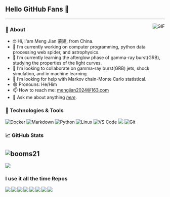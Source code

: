 <!--
**mengjian2024/mengjian2024** is a ✨ _special_ ✨ repository because its `README.md` (this file) appears on your GitHub profile.

Here are some ideas to get you started:

- 🔭 I’m currently working on ...
- 🌱 I’m currently learning ...
- 👯 I’m looking to collaborate on ...
- 🤔 I’m looking for help with ...
- 💬 Ask me about ...
- 📫 How to reach me: ...
- 😄 Pronouns: ...
- ⚡ Fun fact: ...

--> 
 ## Hello GitHub Fans 👋
 
 ---
<img align="right" alt="GIF" src="https://raw.githubusercontent.com/JoeyBling/JoeyBling/master/pic/pusheencode.gif" />

### 🚀 About 
- 🤓 Hi, I'am Meng Jian 蒙建, from China.
- 🔭 I’m currently working on computer programming, python data processing web spider, and astrophysics.
- 🌱 I’m currently learning the afterglow phase of gamma-ray burst(GRB), studying the properties of the light curves.
- 👯 I’m looking to collaborate on gamma-ray burst(GRB) jets, shock simulation, and in machine learning.
- 🤔 I’m looking for help with Markov chain-Monte Carlo statistical.
- 😄 Pronouns: He/Him
- 📫 How to reach me: <mengjian2024@163.com>
- 💬 Ask me about anything *[here](mengjian.github.io/)*.

### 🔧 Technologies & Tools
![Docker](https://img.shields.io/badge/-Docker-blue?style=flat-circle&logo=Docker)
![Markdown](https://img.shields.io/badge/-Markdown-black?style=flat-circle&logo=markdown)
![Python](https://img.shields.io/badge/-Python-yellow?style=flat-circle&logo=Python)
![Linux](https://img.shields.io/badge/-Linux-gray?style=flat-circle&logo=Linux)
![VS Code](https://img.shields.io/badge/-VSCode-blue?style=flat-circle&logo=VSCode)
![](https://img.shields.io/badge/-GitHub-black?style=flat-circle&logo=GitHub)
![Git](https://img.shields.io/badge/-Git-yellow?style=flat-circle&logo=git)

 ### 📈 GitHub Stats
![booms21](https://github-readme-stats.vercel.app/api?username=mengjian2024&show_icons=true&include_all_commits=true?count_private=true?include_all_commits=true&theme=vue)
---
<a href="https://github.com/mengjian2024">
  <img src="https://github-readme-stats.vercel.app/api/top-langs/?username=mengjian2024&theme=vue" />
</a>

### I use it all the time Repos
<a href="https://github.com/mengjian2024/threeML">
  <img align="left" src="https://github-readme-stats.vercel.app/api/pin/?username=mengjian2024&repo=threeML&title_color=fff&icon_color=f9f9f9&text_color=9f9f9f&bg_color=151515" />
</a>
<a href="https://github.com/mengjian2024/astromodels">
  <img align="left" src="https://github-readme-stats.vercel.app/api/pin/?username=mengjian2024&repo=astromodels&title_color=fff&icon_color=f9f9f9&text_color=9f9f9f&bg_color=151515" />
</a>
<a href="https://github.com/mengjian2024/popsynth">
  <img align="left" src="https://github-readme-stats.vercel.app/api/pin/?username=mengjian2024&repo=popsynth&title_color=fff&icon_color=f9f9f9&text_color=9f9f9f&bg_color=151515" />
</a>
<a href="https://github.com/mengjian2024/computational_astrophysics">
  <img align="left" src="https://github-readme-stats.vercel.app/api/pin/?username=mengjian2024&repo=computational_astrophysics&title_color=fff&icon_color=f9f9f9&text_color=9f9f9f&bg_color=151515" />
</a>
<a href="https://github.com/mengjian2024/Swift-Analysis">
  <img align="left" src="https://github-readme-stats.vercel.app/api/pin/?username=mengjian2024&repo=Swift-Analysis&title_color=fff&icon_color=f9f9f9&text_color=9f9f9f&bg_color=151515" />
</a>
<a href="https://github.com/mengjian2024/scientific_python_notebooks">
  <img align="left" src="https://github-readme-stats.vercel.app/api/pin/?username=mengjian2024&repo=scientific_python_notebooks&title_color=fff&icon_color=f9f9f9&text_color=9f9f9f&bg_color=151515" />
</a>
<a href="https://github.com/mengjian2024/Probabilistic-Programming-and-Bayesian-Methods-for-Hackers">
  <img align="left" src="https://github-readme-stats.vercel.app/api/pin/?username=mengjian2024&repo=Probabilistic-Programming-and-Bayesian-Methods-for-Hackers&title_color=fff&icon_color=f9f9f9&text_color=9f9f9f&bg_color=151515" />
</a>
<a href="https://github.com/mengjian2024/live_docs">
  <img align="left" src="https://github-readme-stats.vercel.app/api/pin/?username=mengjian2024&repo=live_docs&title_color=fff&icon_color=f9f9f9&text_color=9f9f9f&bg_color=151515" />
</a>

<div class="aplayer" data-id="20173709" data-server="netease" data-type="playlist" data-fixed="true" data-autoplay="true" data-volume="0.8"></div>


